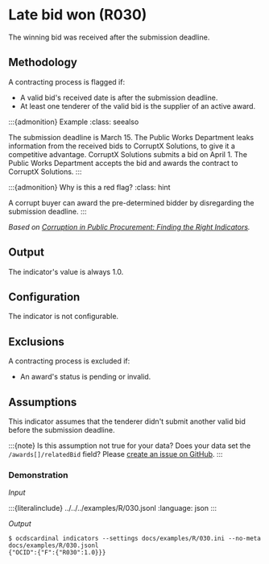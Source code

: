 # Late bid won (R030)

The winning bid was received after the submission deadline.

## Methodology

A contracting process is flagged if:

- A valid bid's received date is after the submission deadline.
- At least one tenderer of the valid bid is the supplier of an active award.

:::{admonition} Example
:class: seealso

The submission deadline is March 15. The Public Works Department leaks information from the received bids to CorruptX Solutions, to give it a competitive advantage. CorruptX Solutions submits a bid on April 1. The Public Works Department accepts the bid and awards the contract to CorruptX Solutions.
:::

:::{admonition} Why is this a red flag?
:class: hint

A corrupt buyer can award the pre-determined bidder by disregarding the submission deadline.
:::

*Based on [Corruption in Public Procurement: Finding the Right Indicators](https://www.researchgate.net/publication/303359108_Corruption_in_Public_Procurement_Finding_the_Right_Indicators).*

## Output

The indicator's value is always 1.0.

## Configuration

The indicator is not configurable.

## Exclusions

A contracting process is excluded if:

- An award's status is pending or invalid.

## Assumptions

This indicator assumes that the tenderer didn't submit another valid bid before the submission deadline.

:::{note}
Is this assumption not true for your data? Does your data set the `/awards[]/relatedBid` field? Please [create an issue on GitHub](http://github.com/open-contracting/cardinal-rs/issues).
:::

### Demonstration

*Input*

:::{literalinclude} ../../../examples/R/030.jsonl
:language: json
:::

*Output*

```console
$ ocdscardinal indicators --settings docs/examples/R/030.ini --no-meta docs/examples/R/030.jsonl
{"OCID":{"F":{"R030":1.0}}}

```
